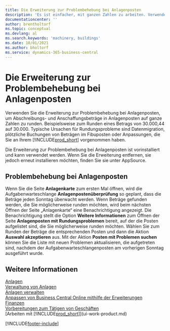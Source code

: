 ```yaml
---
title: Die Erweiterung zur Problembehebung bei Anlagenposten
description: 'Es ist einfacher, mit ganzen Zahlen zu arbeiten. Verwenden Sie diese Erweiterung, um Beträge für Anlagen im Anlagenposten zu runden.'
documentationcenter: ''
author: brentholtorf
ms.topic: conceptual
ms.devlang: al
ms.search.keywords: 'machinery, buildings'
ms.date: 10/01/2021
ms.author: bholtorf
ms.service: dynamics-365-business-central
---
```

# <a name="the-troubleshooting-fa-ledger-entries-extension"></a>Die Erweiterung zur Problembehebung bei Anlagenposten
Verwenden Sie die Erweiterung zur Problembehebung bei Anlagenposten, um Abschreibungs- und Anschaffungsbeträge in Anlagenposten auf ganze Zahlen zu runden. Beispielsweise zum Runden eines Betrags von 30.000,44 auf 30.000. Typische Ursachen für Rundungsprobleme sind Datenmigration, plötzliche Buchungen von Beträgen im Fibuposten oder Anpassungen, die Sie an Ihrem [!INCLUDE[prod_short](includes/prod_short.md)] vorgenommen haben.

Die Erweiterung zur Problembehebung bei Anlagenposten ist vorinstalliert und kann verwendet werden. Wenn Sie die Erweiterung entfernen, sie jedoch erneut installieren möchten, finden Sie sie unter AppSource.

## <a name="troubleshooting-fixed-asset-ledger-entries"></a>Problembehebung bei Anlagenposten
Wenn Sie die Seite **Anlagenkarte** zum ersten Mal öffnen, wird die Aufgabenwarteschlange **Anlagenpostenüberprüfung** so geplant, dass die Beträge jeden Sonntag überwacht werden. Wenn Beträge gefunden werden, die Sie möglicherweise runden möchten, wird beim nächsten Öffnen der Seite „Anlagenkarte“ eine Benachrichtigung angezeigt. Die Benachrichtigung stellt die Option **Weitere Informationen** zum Öffnen der Seite **Anlagenposten mit Rundungsproblemen** bereit, auf der die Posten aufgelistet sind, die Sie möglicherweise runden möchten. Wählen Sie zum Runden der Beträge die entsprechenden Posten und dann die Aktion **Auswahl akzeptieren** aus. Mit der Aktion **Posten mit Problemen suchen** können Sie die Liste mit neuen Problemen aktualisieren, die aufgetreten sind, nachdem der Aufgabenwarteschlangenposten am vorherigen Sonntag ausgeführt wurde.

## <a name="see-also"></a>Weitere Informationen
[Anlagen](fa-manage.md)  
[Verwaltung von Anlagen](fa-manage.md)  
[Anlagen verwalten](fa-how-maintain.md)  
[Anpassen von Business Central Online mithilfe der Erweiterungen](ui-extensions.md)  
[Finanzen](finance.md)  
[Vorbereitungen zum Tätigen von Geschäften](ui-get-ready-business.md)  
[Arbeiten mit [!INCLUDE[prod_short](includes/prod_short.md)]](ui-work-product.md)  


[!INCLUDE[footer-include](includes/footer-banner.md)]



